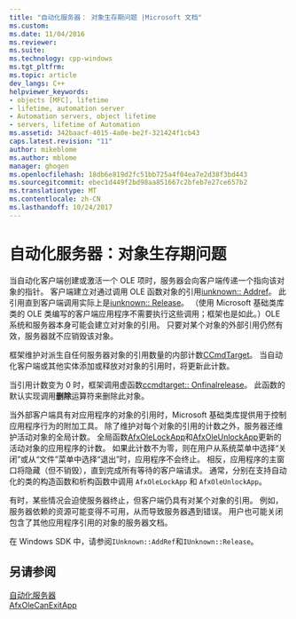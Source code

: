 ```yaml
---
title: "自动化服务器： 对象生存期问题 |Microsoft 文档"
ms.custom: 
ms.date: 11/04/2016
ms.reviewer: 
ms.suite: 
ms.technology: cpp-windows
ms.tgt_pltfrm: 
ms.topic: article
dev_langs: C++
helpviewer_keywords:
- objects [MFC], lifetime
- lifetime, automation server
- Automation servers, object lifetime
- servers, lifetime of Automation
ms.assetid: 342baacf-4015-4a0e-be2f-321424f1cb43
caps.latest.revision: "11"
author: mikeblome
ms.author: mblome
manager: ghogen
ms.openlocfilehash: 18db6e819d2fc51bb725a4f04ea7e2d38f3bd443
ms.sourcegitcommit: ebec1d449f2bd98aa851667c2bfeb7e27ce657b2
ms.translationtype: MT
ms.contentlocale: zh-CN
ms.lasthandoff: 10/24/2017
---
```

# <a name="automation-servers-object-lifetime-issues"></a>自动化服务器：对象生存期问题
当自动化客户端创建或激活一个 OLE 项时，服务器会向客户端传递一个指向该对象的指针。 客户端建立对通过调用 OLE 函数对象的引用[iunknown:: Addref](http://msdn.microsoft.com/library/windows/desktop/ms691379)。 此引用直到客户端调用实际上是[iunknown:: Release](http://msdn.microsoft.com/library/windows/desktop/ms682317)。 （使用 Microsoft 基础类库类的 OLE 类编写的客户端应用程序不需要执行这些调用；框架也是如此。）OLE 系统和服务器本身可能会建立对对象的引用。 只要对某个对象的外部引用仍然有效，服务器就不应销毁该对象。  
  
 框架维护对派生自任何服务器对象的引用数量的内部计数[CCmdTarget](../mfc/reference/ccmdtarget-class.md)。 当自动化客户端或其他实体添加或释放对对象的引用时，将更新此计数。  
  
 当引用计数变为 0 时，框架调用虚函数[ccmdtarget:: Onfinalrelease](../mfc/reference/ccmdtarget-class.md#onfinalrelease)。 此函数的默认实现调用**删除**运算符来删除此对象。  
  
 当外部客户端具有对应用程序的对象的引用时，Microsoft 基础类库提供用于控制应用程序行为的附加工具。 除了维护对每个对象的引用的计数之外，服务器还维护活动对象的全局计数。 全局函数[AfxOleLockApp](../mfc/reference/application-control.md#afxolelockapp)和[AfxOleUnlockApp](../mfc/reference/application-control.md#afxoleunlockapp)更新的活动对象的应用程序的计数。 如果此计数不为零，则在用户从系统菜单中选择“关闭”或从“文件”菜单中选择“退出”时，应用程序不会终止。 相反，应用程序的主窗口将隐藏（但不销毁），直到完成所有等待的客户端请求。 通常，分别在支持自动化的类的构造函数和析构函数中调用 `AfxOleLockApp` 和 `AfxOleUnlockApp`。  
  
 有时，某些情况会迫使服务器终止，但客户端仍具有对某个对象的引用。 例如，服务器依赖的资源可能变得不可用，从而导致服务器遇到错误。 用户也可能关闭包含了其他应用程序引用的对象的服务器文档。  
  
 在 Windows SDK 中，请参阅`IUnknown::AddRef`和`IUnknown::Release`。  
  
## <a name="see-also"></a>另请参阅  
 [自动化服务器](../mfc/automation-servers.md)   
 [AfxOleCanExitApp](../mfc/reference/application-control.md#afxolecanexitapp)

